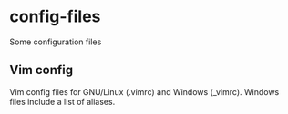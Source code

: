 # config-files
Some configuration files

## Vim config

Vim config files for GNU/Linux (.vimrc) and Windows (\_vimrc).
Windows files include a list of aliases.
